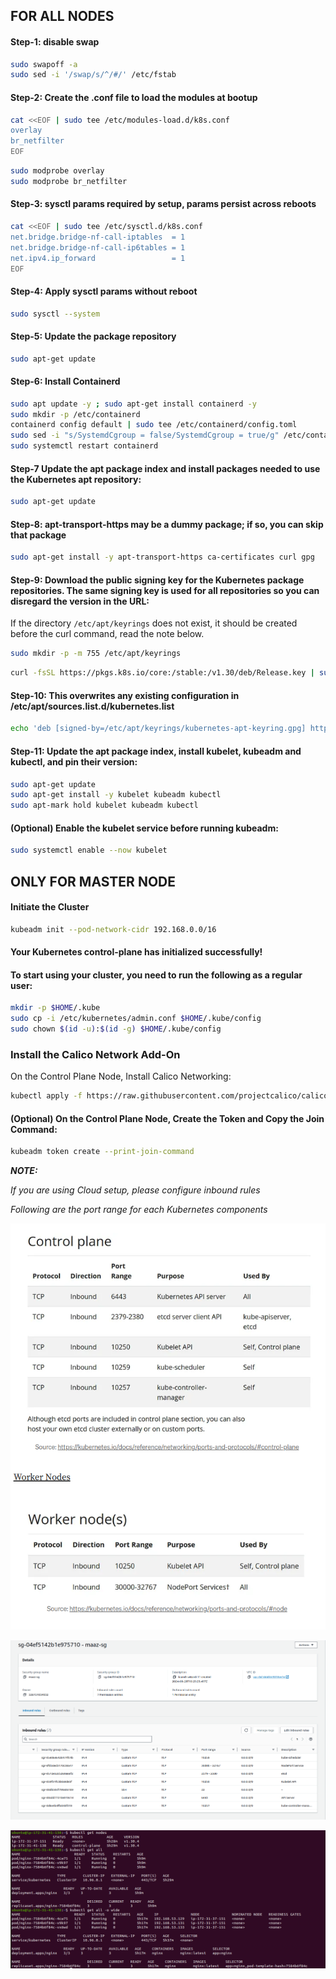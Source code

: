## FOR ALL NODES
#### Step-1: disable swap
```bash
sudo swapoff -a
sudo sed -i '/swap/s/^/#/' /etc/fstab
```

#### Step-2: Create the .conf file to load the modules at bootup
```bash
cat <<EOF | sudo tee /etc/modules-load.d/k8s.conf
overlay
br_netfilter
EOF
```
```bash
sudo modprobe overlay
sudo modprobe br_netfilter
```

#### Step-3: sysctl params required by setup, params persist across reboots
```bash
cat <<EOF | sudo tee /etc/sysctl.d/k8s.conf
net.bridge.bridge-nf-call-iptables  = 1
net.bridge.bridge-nf-call-ip6tables = 1
net.ipv4.ip_forward                 = 1
EOF
```

#### Step-4: Apply sysctl params without reboot
```bash
sudo sysctl --system
```

#### Step-5: Update the package repository 
```bash
sudo apt-get update
```
#### Step-6: Install Containerd
```bash
sudo apt update -y ; sudo apt-get install containerd -y
sudo mkdir -p /etc/containerd
containerd config default | sudo tee /etc/containerd/config.toml 
sudo sed -i "s/SystemdCgroup = false/SystemdCgroup = true/g" /etc/containerd/config.toml 
sudo systemctl restart containerd
```

#### Step-7 Update the apt package index and install packages needed to use the Kubernetes apt repository:
```bash
sudo apt-get update
```
#### Step-8: apt-transport-https may be a dummy package; if so, you can skip that package
```bash
sudo apt-get install -y apt-transport-https ca-certificates curl gpg
```
#### Step-9: Download the public signing key for the Kubernetes package repositories. The same signing key is used for all repositories so you can disregard the version in the URL:
If the directory `/etc/apt/keyrings` does not exist, it should be created before the curl command, read the note below.
```bash
sudo mkdir -p -m 755 /etc/apt/keyrings
```
```bash
curl -fsSL https://pkgs.k8s.io/core:/stable:/v1.30/deb/Release.key | sudo gpg --dearmor -o /etc/apt/keyrings/kubernetes-apt-keyring.gpg
```
#### Step-10: This overwrites any existing configuration in /etc/apt/sources.list.d/kubernetes.list
```bash
echo 'deb [signed-by=/etc/apt/keyrings/kubernetes-apt-keyring.gpg] https://pkgs.k8s.io/core:/stable:/v1.30/deb/ /' | sudo tee /etc/apt/sources.list.d/kubernetes.list
```
#### Step-11: Update the apt package index, install kubelet, kubeadm and kubectl, and pin their version:
```bash
sudo apt-get update
sudo apt-get install -y kubelet kubeadm kubectl
sudo apt-mark hold kubelet kubeadm kubectl
```

#### (Optional) Enable the kubelet service before running kubeadm:
```bash
sudo systemctl enable --now kubelet
```

## ONLY FOR MASTER NODE

#### Initiate the Cluster
```bash
kubeadm init --pod-network-cidr 192.168.0.0/16
```


#### Your Kubernetes control-plane has initialized successfully!

#### To start using your cluster, you need to run the following as a regular user:
```bash
mkdir -p $HOME/.kube
sudo cp -i /etc/kubernetes/admin.conf $HOME/.kube/config
sudo chown $(id -u):$(id -g) $HOME/.kube/config
```

### Install the Calico Network Add-On
On the Control Plane Node, Install Calico Networking:
```bash
kubectl apply -f https://raw.githubusercontent.com/projectcalico/calico/v3.25.0/manifests/calico.yaml
```

#### (Optional) On the Control Plane Node, Create the Token and Copy the Join Command:
```bash
kubeadm token create --print-join-command
```

***NOTE:***

*If you are using Cloud setup, please configure inbound rules*

*Following are the port range for each Kubernetes components*

![alt text](image.png)

![alt text](image-2.png)

![alt text](image-1.png)